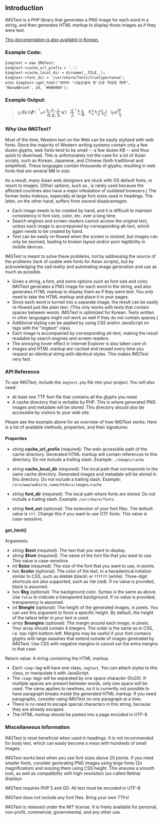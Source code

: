 
Introduction
------------

IMGText is a PHP library that generates a PNG image for each word in a string,
and then generates HTML markup to display those images as if they were text.

[This documentation is also available in Korean.](./README.KO.md)

### Example Code:

    $imgtext = new IMGText;
    $imgtext->cache_url_prefix = '.';
    $imgtext->cache_local_dir = dirname(__FILE__);
    $imgtext->font_dir = '/usr/share/fonts/truetype/nanum';
    echo $imgtext->get_html("네이버 '나눔손글씨 붓'으로 작성된 제목", 'NanumBrush', 24, '#606060');

### Example Output:

> <img class="imgtext" src="https://github.com/kijin/imgtext/raw/master/example/imgtext.70da76625ab8.word-001.png" alt="네이버" title="" />&nbsp;
  <img class="imgtext" src="https://github.com/kijin/imgtext/raw/master/example/imgtext.70da76625ab8.word-002.png" alt="&#039;나눔손글씨" title="" />&nbsp;
  <img class="imgtext" src="https://github.com/kijin/imgtext/raw/master/example/imgtext.70da76625ab8.word-003.png" alt="붓&#039;으로" title="" />&nbsp;
  <img class="imgtext" src="https://github.com/kijin/imgtext/raw/master/example/imgtext.70da76625ab8.word-004.png" alt="작성된" title="" />&nbsp;
  <img class="imgtext" src="https://github.com/kijin/imgtext/raw/master/example/imgtext.70da76625ab8.word-005.png" alt="제목" title="" />&nbsp;

### Why Use IMGText?

Most of the time, Western text on the Web can be easily stylized with web fonts.
Since the majority of Western writing systems contain only a few dozen glyphs,
web fonts tend to be small -- a few dozen KB -- and thus quick to download.
This is unfortunately not the case for a lot of Asian scripts, such as Korean,
Japanese, and Chinese (both traditional and simplified). These languages
contain thousands of glyphs, resulting in web fonts that are several MB in size.

As a result, many Asian web designers are stuck with OS default fonts,
or resort to images. (Other options, such as <canvas>, is rarely used because
the affected countries also have a major infestation of outdated browsers.)
The former looks hideous, especially at large font sizes used in headings.
The latter, on the other hand, suffers from several disadvantages:

  - Each image needs to be created by hand, and it is difficult to maintain
    consistency in font size, color, etc. over a long time.
  - Search engines and screen readers cannot access the original text,
    unless each image is accompanied by corresponding alt-text,
    which again needs to be created by hand.
  - Text can be easily re-flowed when the screen is resized,
    but images can only be zoomed, leading to broken layout and/or
    poor legitibility in mobile devices.

IMGText is meant to solve these problems, not by addressing the source of
the problems (lack of usable web fonts for Asian scripts), but by acknowledging
the sad reality and automating image generation and use as much as possible.

  - Given a string, a font, and some options such as font size and color,
    IMGText generates a PNG image for each word in the string,
    and also generates HTML markup to display them as if they were text.
    You only need to take the HTML markup and place it in your pages.
  - Since each word is turned into a separate image, the result can be
    easily re-flowed just like plain text.
    (This only works with texts that contain spaces between words.
    IMGText is optimized for Korean. Texts written in other languages might not
    work as well if they do not contain spaces.)
  - Additional styling can be applied by using CSS and/or JavaScript
    on <img> tags with the "imgtext" class.
  - Each image is accompanied by corresponding alt-text, making the result
    readable by search engines and screen readers.
  - The annoying hover effect in Internet Explorer is also taken care of.
  - Images and HTML markup are cached and reused every time you request
    an identical string with identical styles. This makes IMGText very fast.

### API Reference

To use IMGText, include the `imgtext.php` file into your project.
You will also need:

  - At least one TTF font file that contains all the glyphs you need.
  - A cache directory that is writable by PHP.
    This is where generated PNG images and metadate will be stored.
    This directory should also be accessible by visitors to your web site.

Please see the example above for an overview of how IMGText works.
Here is a list of available methods, properties, and their signatures:

#### Properties

  - _string_ **cache_url_prefix** (required):
    The web-accessible path of the cache directory.
    Generated HTML markup will contain references to this directory.
    Do not include a trailing slash.
    Example: `./images/cache`

  - _string_ **cache_local_dir** (required):
    The local path that corresponds to the same cache directory.
    Generated images and metadate will be stored in this directory.
    Do not include a trailing slash.
    Example: `/srv/www/website_name/htdocs/images/cache`

  - _string_ **font_dir** (required):
    The local path where fonts are stored.
    Do not include a trailing slash.
    Example: `/usr/share/fonts`.
  
  - _string_ **font_ext** (optional):
    The extension of your font files. The default value is `ttf`.
    Change this if you want to use OTF fonts.
    This value is case-sensitive.

#### get_html()

Arguments:

  - _string_ **$text** (required):
    The text that you want to display.
  - _string_ **$font** (required):
    The name of the font file that you want to use.
    This value is case-sensitive.
  - _int_ **$size**  (required):
    The size of the font that you want to use, in points.
  - _hex_ **$color** (optional):
    The color of the text, in a hexademical notation similar to CSS,
    such as `000000` (black) or `ffffff` (white).
    Three-digit shortcuts are also supported, such as `f00` (red).
    If no value is provided, black is assumed.
  - _hex_ **$bg** (optional):
    The background color. Syntax is the same as above.
    Use `false` to indicate a transparent background.
    If no value is provided, transparency is assumed.
  - _int_ **$height** (optional):
    The height of the generated images, in pixels.
    You can use this argument to force a specific height.
    By default, the height of the tallest letter in your text is used.
  - _array_ **$margins** (optional):
    The margin around each image, in pixels.
    Your array should contain 4 integers. The order is the same as in CSS,
    i.e. top-right-bottom-left. Margins may be useful if your font
    contains glyphs with large swashes that extend outside of images
    generated by IMGText. Use CSS with negative margins to cancel out
    the extra margins in that case.

Return value: A string containing the HTML markup.

  - Each `<img>` tag will have one class, `imgtext`.
    You can attach styles to this class, or manipulate it with JavaScript.
  - The `<img>` tags will be separated by one space character (0x20).
    If multiple spaces are present between words, only one space will be used.
    The same applies to newlines, so it is currently not possible to have
    paragraph breaks inside the generated HTML markup.
    If you need paragraphs, consider using IMGText on one paragraph at a time.
  - There is no need to escape special characters in this string,
    because they are already escaped.
  - The HTML markup should be pasted into a page encoded in UTF-8.

### Miscellaneous Information

IMGText is most beneficial when used in headings. It is not recommended for
body text, which can easily become a mess with hundreds of small images.

IMGText works best when you use font sizes above 20 points.
If you need smaller fonts, consider generating PNG images using large fonts
(2x magnification) and resizing them using CSS height.
This ensures a smooth look, as well as compatibility with high-resolution
(so-called Retina) displays.

IMGText requires PHP 5 and GD. All text must be encoded in UTF-8.

IMGText does not include any font files. Bring your own TTFs!

IMGText is released under the MIT license. It is freely available for
personal, non-profit, commercial, governmental, and any other use.
